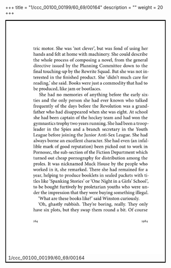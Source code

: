 +++
title = "1/ccc_00100_00199/60_69/00164"
description = ""
weight = 20
+++

<table style="border:2px solid black;max-width:800px;max-height:800px;" 
><tr><td>
<img class="center-fit-jpg"
src="/jpg_/out_jpg_1984__164.jpg">
1/ccc_00100_00199/60_69/00164
</img></td></tr></table>
